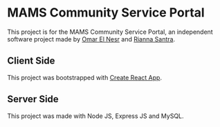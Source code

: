 # MAMS Community Service Portal

This project is for the MAMS Community Service Portal, an independent software project made by [Omar El Nesr](https://users.wpi.edu/~onesr) and [Rianna Santra](https://users.wpi.edu/~rsantra). 

## Client Side

This project was bootstrapped with [Create React App](https://github.com/facebook/create-react-app).

## Server Side

This project was made with Node JS, Express JS and MySQL. 

